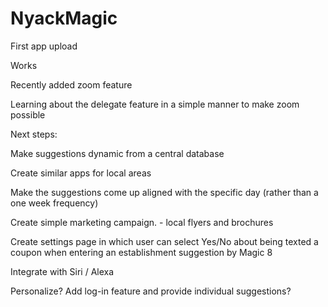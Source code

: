 # NyackMagic
First app upload

Works

Recently added zoom feature

Learning about the delegate feature in a simple manner to make zoom possible

Next steps:  

Make suggestions dynamic from a central database


Create similar apps for local areas

Make the suggestions come up aligned with the specific day (rather than a one week frequency)

Create simple marketing campaign. -  local flyers and brochures

Create settings page in which user can select Yes/No about being texted a coupon when entering an establishment suggestion by 
Magic 8

Integrate with Siri / Alexa

Personalize?  Add log-in feature and provide individual suggestions?
